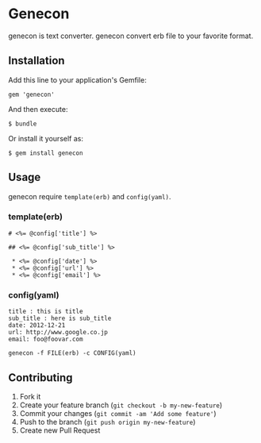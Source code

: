 # Genecon

genecon is text converter.
genecon convert erb file to your favorite format.

## Installation

Add this line to your application's Gemfile:

    gem 'genecon'

And then execute:

    $ bundle

Or install it yourself as:

    $ gem install genecon

## Usage

genecon require `template(erb)` and `config(yaml)`.

### template(erb)

```
# <%= @config['title'] %>

## <%= @config['sub_title'] %>

 * <%= @config['date'] %>
 * <%= @config['url'] %>
 * <%= @config['email'] %>
```

### config(yaml)

```
title : this is title
sub_title : here is sub_title
date: 2012-12-21
url: http://www.google.co.jp
email: foo@foovar.com
```

``` shell
genecon -f FILE(erb) -c CONFIG(yaml)
```

## Contributing

1. Fork it
2. Create your feature branch (`git checkout -b my-new-feature`)
3. Commit your changes (`git commit -am 'Add some feature'`)
4. Push to the branch (`git push origin my-new-feature`)
5. Create new Pull Request
